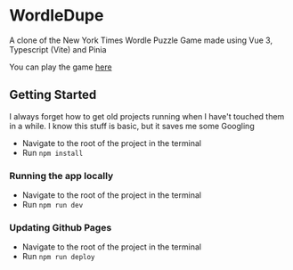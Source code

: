 # WordleDupe
A clone of the New York Times Wordle Puzzle Game made using Vue 3, Typescript (Vite) and Pinia

You can play the game [here](https://arc-menace.github.io/WordleDupe)

## Getting Started
I always forget how to get old projects running when I have't touched them in a while. I know this stuff is basic, but it saves me some Googling

* Navigate to the root of the project in the terminal
* Run `npm install`

### Running the app locally
* Navigate to the root of the project in the terminal
* Run `npm run dev`

### Updating Github Pages
* Navigate to the root of the project in the terminal
* Run `npm run deploy`
